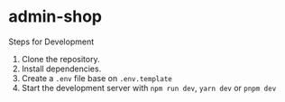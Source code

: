 # admin-shop

Steps for Development

1. Clone the repository.
2. Install dependencies.
3. Create a `.env` file base on `.env.template`
4. Start the development server with `npm run dev`, `yarn dev` or `pnpm dev`
